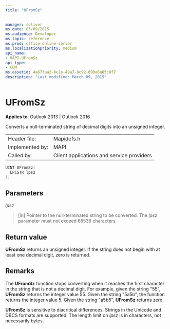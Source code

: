 ```yaml
---
title: "UFromSz"
 
 
manager: soliver
ms.date: 03/09/2015
ms.audience: Developer
ms.topic: reference
ms.prod: office-online-server
ms.localizationpriority: medium
api_name:
- MAPI.UFromSz
api_type:
- COM
ms.assetid: 4a67faa2-8c2e-49a7-8c92-690a0a65c8f7
description: "Last modified: March 09, 2015"
---
```


# UFromSz

  
  
**Applies to**: Outlook 2013 | Outlook 2016 
  
Converts a null-terminated string of decimal digits into an unsigned integer. 
  
|||
|:-----|:-----|
|Header file:  <br/> |Mapidefs.h  <br/> |
|Implemented by:  <br/> |MAPI  <br/> |
|Called by:  <br/> |Client applications and service providers  <br/> |
   
```cpp
UINT UFromSz(
  LPCSTR lpsz
);
```

## Parameters

 _lpsz_
  
> [in] Pointer to the null-terminated string to be converted. The  _lpsz_ parameter must not exceed 65536 characters. 
    
## Return value

 **UFromSz** returns an unsigned integer. If the string does not begin with at least one decimal digit, zero is returned. 
  
## Remarks

The **UFromSz** function stops converting when it reaches the first character in the string that is not a decimal digit. For example, given the string "55", **UFromSz** returns the integer value 55. Given the string "5a5b", the function returns the integer value 5. Given the string "a5b5", **UFromSz** returns zero. 
  
 **UFromSz** is sensitive to diacritical differences. Strings in the Unicode and DBCS formats are supported. The length limit on  _lpsz_ is in characters, not necessarily bytes. 
  

